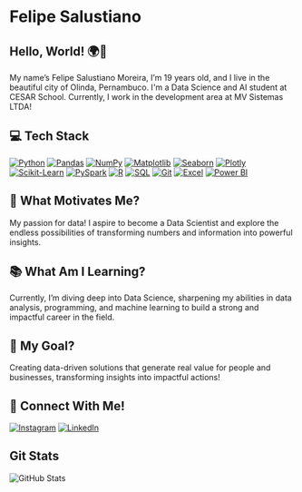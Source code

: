 # Felipe Salustiano

## Hello, World! 🌍👋
My name’s Felipe Salustiano Moreira, I’m 19 years old, and I live in the beautiful city of Olinda, Pernambuco. I'm a Data Science and AI student at CESAR School. Currently, I work in the development area at MV Sistemas LTDA!

## 💻 Tech Stack

[![Python](https://img.shields.io/badge/Python-3776AB?style=for-the-badge&logo=python&logoColor=white)](https://www.python.org/)
[![Pandas](https://img.shields.io/badge/Pandas-150458?style=for-the-badge&logo=pandas&logoColor=white)](https://pandas.pydata.org/)
[![NumPy](https://img.shields.io/badge/NumPy-013243?style=for-the-badge&logo=numpy&logoColor=white)](https://numpy.org/)
[![Matplotlib](https://img.shields.io/badge/Matplotlib-11557C?style=for-the-badge&logo=plotly&logoColor=white)](https://matplotlib.org/)
[![Seaborn](https://img.shields.io/badge/Seaborn-008080?style=for-the-badge&logo=python&logoColor=white)](https://seaborn.pydata.org/)
[![Plotly](https://img.shields.io/badge/Plotly-3F4F75?style=for-the-badge&logo=plotly&logoColor=white)](https://plotly.com/)
[![Scikit-Learn](https://img.shields.io/badge/Scikit%20Learn-F7931E?style=for-the-badge&logo=scikit-learn&logoColor=white)](https://scikit-learn.org/)
[![PySpark](https://img.shields.io/badge/PySpark-E25A1C?style=for-the-badge&logo=apache-spark&logoColor=white)](https://spark.apache.org/docs/latest/api/python/)
[![R](https://img.shields.io/badge/R-276DC3?style=for-the-badge&logo=r&logoColor=white)](https://www.r-project.org/)
[![SQL](https://img.shields.io/badge/SQL-336791?style=for-the-badge&logo=postgresql&logoColor=white)](https://www.postgresql.org/)
[![Git](https://img.shields.io/badge/Git-F05032?style=for-the-badge&logo=git&logoColor=white)](https://git-scm.com/)
[![Excel](https://img.shields.io/badge/Excel-217346?style=for-the-badge&logo=microsoft-excel&logoColor=white)](https://www.microsoft.com/en-us/microsoft-365/excel)
[![Power BI](https://img.shields.io/badge/Power%20BI-F2C811?style=for-the-badge&logo=power-bi&logoColor=black)](https://powerbi.microsoft.com/)

## 🌟 What Motivates Me?
My passion for data! I aspire to become a Data Scientist and explore the endless possibilities of transforming numbers and information into powerful insights.

## 📚 What Am I Learning?
Currently, I’m diving deep into Data Science, sharpening my abilities in data analysis, programming, and machine learning to build a strong and impactful career in the field.

## 🎯 My Goal?
Creating data-driven solutions that generate real value for people and businesses, transforming insights into impactful actions!

## 🔗 Connect With Me!
[![Instagram](https://img.shields.io/badge/Instagram-E4405F?style=for-the-badge&logo=instagram&logoColor=white)](https://www.instagram.com/salufelipe_)
[![LinkedIn](https://img.shields.io/badge/LinkedIn-0077B5?style=for-the-badge&logo=linkedin&logoColor=white)](https://www.linkedin.com/in/moreirasfelipe)

## Git Stats
![GitHub Stats](https://github-readme-stats.vercel.app/api?username=FelipeSalustiano&show_icons=true&theme=radical)
